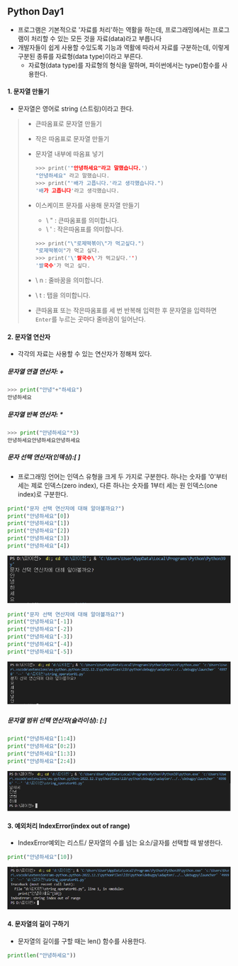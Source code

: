 ## Python Day1





- 프로그램은 기본적으로 '자료를 처리'하는 역활을 하는데, 프로그래밍에서는 프로그램이 처리할 수 있는 모든 것을 자료(data)라고 부릅니다
- 개발자들이 쉽게 사용할 수있도록 기능과 역활에 따라서 자료를 구분하는데, 이렇게 구분된 종류를 자료형(data type)이라고 부른다.
  - 자료형(data type)를 자료형의 형식을 말하며, 파이썬에서는 type()함수를 사용한다.

#### 1. 문자열 만들기 

- 문자열은 영어로 string (스트링)이라고 한다.

> - 큰따옴표로 문자열 만들기
>
> - 작은 따옴표로 문자열 만들기
>
> - 문자열 내부에 따옴표 넣기
>
>   ```c
>   >>> print('"안녕하세요"라고 말했습니다.')
>   "안녕하세요" 라고 말했습니다.
>   >>> print("'배가 고픕니다.'라고 생각했습니다.")
>   '배가 고픕니다'라고 생각했습니다.
>   ```
>
> - 이스케이프 문자를 사용해 문자열 만들기
>
>   - \ " : 큰따옴표를 의미합니다.
>   - \ ' :  작은따옴표를 의미합니다.
>
>   ```c
>   >>> print("\"로제떡볶이\"가 먹고싶다.")
>   "로제떡볶이"가 먹고 싶다.
>   >>> print('\'쌀국수\'가 먹고싶다.'')
>   '쌀국수'가 먹고 싶다.
>   ```
>
> - \ n : 줄바꿈을 의미합니다.
>
> - \ t : 탭을 의미합니다.
>
> - 큰따옴표 또는 작은따옴표를 세 번 반복해 입력한 후 문자열을 입력하면 `Enter`를 누르는 곳마다 줄바꿈이 일어난다.



#### 2. 문자열 연산자

- 각각의 자료는 사용할 수 있는 연산자가 정해져 있다.

##### 문자열 연결 연산자: +

```python
>>> print("안녕"+"하세요")
안녕하세요
```

##### 문자열 반복 연산자: *

```python
>>> print("안녕하세요"*3)
안녕하세요안녕하세요안녕하세요
```

##### 문자 선택 연산자(인덱싱):[ ]

- 프로그래밍 언어는 인덱스 유형을 크게 두 가지로 구분한다. 하나는 숫자를 '0'부터 세는 제로 인덱스(zero index), 다른 하나는 숫자를 1부터 세는 원 인덱스(one index)로 구분한다.

```python
print("문자 선택 연산자에 대해 알아볼까요?")
print("안녕하세요"[0])
print("안녕하세요"[1])
print("안녕하세요"[2])
print("안녕하세요"[3])
print("안녕하세요"[4])
```

![image-20220905200914833](https://github.com/jinsirie/TIL/blob/27e56321d9efa97cc4d78d57c3496fc2737b5a88/Python/img/image-20220905200914833.png)

```python
print("문자 선택 연산자에 대해 알아볼까요?")
print("안녕하세요"[-1])
print("안녕하세요"[-2])
print("안녕하세요"[-3])
print("안녕하세요"[-4])
print("안녕하세요"[-5])
```

![image-20220905200922183](https://github.com/jinsirie/TIL/blob/27e56321d9efa97cc4d78d57c3496fc2737b5a88/Python/img/image-20220905200922183.png)

##### 

##### 문자열 범위 선택 연산자(슬라이싱): [:]

```python
print("안녕하세요"[1:4])
print("안녕하세요"[0:2])
print("안녕하세요"[1:3])
print("안녕하세요"[2:4])
```

![image-20220905201102058](https://github.com/jinsirie/TIL/blob/27e56321d9efa97cc4d78d57c3496fc2737b5a88/Python/img/image-20220905201102058.png)





#### 3. 예외처리 IndexError(index out of range)

- IndexError예외는 리스트/ 문자열의 수를 넘는 요소/글자를 선택할 때 발생한다.

```python
print("안녕하세요"[10])
```

![image-20220905201248463](https://github.com/jinsirie/TIL/blob/27e56321d9efa97cc4d78d57c3496fc2737b5a88/Python/img/image-20220905201248463.png)





#### 4. 문자열의 길이 구하기

- 문자열의 길이를 구할 때는 len() 함수를 사용한다.

```python
print(len("안녕하세요"))
```

